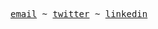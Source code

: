<samp>
  
[email](mailto:hello.prajnaa@gmail.com) ~ [twitter](https://twitter.com/prajnatwts) ~ [linkedin](https://www.linkedin.com/in/prajna30/)

</samp>
